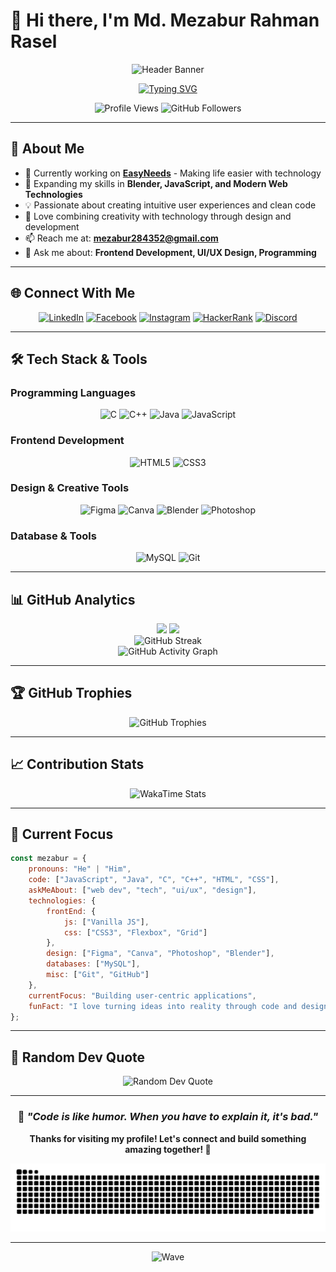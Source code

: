 # 👋 Hi there, I'm **Md. Mezabur Rahman Rasel**

<div align="center">
  <img src="https://repository-images.githubusercontent.com/588181932/e36ec678-7984-4cdd-8e4c-a3932772ff8e" alt="Header Banner" width="800"/>
</div>

<div align="center">
  
  [![Typing SVG](https://readme-typing-svg.herokuapp.com?font=Fira+Code&pause=1000&color=2196F3&center=true&vCenter=true&width=600&lines=Passionate+CS+Student+from+Bangladesh+🇧🇩;Full+Stack+Developer+in+Making;UI%2FUX+Design+Enthusiast;Always+Learning+New+Technologies)](https://git.io/typing-svg)
  
  <img src="https://komarev.com/ghpvc/?username=rasel24680&label=Profile%20views&color=2196F3&style=for-the-badge" alt="Profile Views" />
  <img src="https://img.shields.io/github/followers/rasel24680?label=Followers&style=for-the-badge&color=2196F3" alt="GitHub Followers" />
  
</div>

---

## 🚀 About Me

- 🔭 Currently working on **[EasyNeeds](https://github.com/RefatHex/EasyNeedsAOOP)** - Making life easier with technology
- 🌱 Expanding my skills in **Blender, JavaScript, and Modern Web Technologies**
- 💡 Passionate about creating intuitive user experiences and clean code
- 🎨 Love combining creativity with technology through design and development
- 📫 Reach me at: **mezabur284352@gmail.com**
- 💬 Ask me about: **Frontend Development, UI/UX Design, Programming**

---

## 🌐 Connect With Me

<div align="center">
  
  [![LinkedIn](https://img.shields.io/badge/LinkedIn-0077B5?style=for-the-badge&logo=linkedin&logoColor=white)](https://linkedin.com/in/mezabur-rahman-rasel)
  [![Facebook](https://img.shields.io/badge/Facebook-1877F2?style=for-the-badge&logo=facebook&logoColor=white)](https://fb.com/mezabur1000)
  [![Instagram](https://img.shields.io/badge/Instagram-E4405F?style=for-the-badge&logo=instagram&logoColor=white)](https://instagram.com/mrr_rasssel75)
  [![HackerRank](https://img.shields.io/badge/-Hackerrank-2EC866?style=for-the-badge&logo=HackerRank&logoColor=white)](https://www.hackerrank.com/mrasel223247)
  [![Discord](https://img.shields.io/badge/Discord-7289DA?style=for-the-badge&logo=discord&logoColor=white)](https://discord.gg/744545769503195216)

</div>

---

## 🛠️ Tech Stack & Tools

### Programming Languages
<p align="center">
  <img src="https://img.shields.io/badge/C-00599C?style=for-the-badge&logo=c&logoColor=white" alt="C"/>
  <img src="https://img.shields.io/badge/C++-00599C?style=for-the-badge&logo=c%2B%2B&logoColor=white" alt="C++"/>
  <img src="https://img.shields.io/badge/Java-ED8B00?style=for-the-badge&logo=java&logoColor=white" alt="Java"/>
  <img src="https://img.shields.io/badge/JavaScript-F7DF1E?style=for-the-badge&logo=javascript&logoColor=black" alt="JavaScript"/>
</p>

### Frontend Development
<p align="center">
  <img src="https://img.shields.io/badge/HTML5-E34F26?style=for-the-badge&logo=html5&logoColor=white" alt="HTML5"/>
  <img src="https://img.shields.io/badge/CSS3-1572B6?style=for-the-badge&logo=css3&logoColor=white" alt="CSS3"/>
</p>

### Design & Creative Tools
<p align="center">
  <img src="https://img.shields.io/badge/Figma-F24E1E?style=for-the-badge&logo=figma&logoColor=white" alt="Figma"/>
  <img src="https://img.shields.io/badge/Canva-00C4CC?style=for-the-badge&logo=canva&logoColor=white" alt="Canva"/>
  <img src="https://img.shields.io/badge/Blender-F5792A?style=for-the-badge&logo=blender&logoColor=white" alt="Blender"/>
  <img src="https://img.shields.io/badge/Adobe%20Photoshop-31A8FF?style=for-the-badge&logo=Adobe%20Photoshop&logoColor=black" alt="Photoshop"/>
</p>

### Database & Tools
<p align="center">
  <img src="https://img.shields.io/badge/MySQL-00000F?style=for-the-badge&logo=mysql&logoColor=white" alt="MySQL"/>
  <img src="https://img.shields.io/badge/Git-F05032?style=for-the-badge&logo=git&logoColor=white" alt="Git"/>
</p>

---

## 📊 GitHub Analytics

<div align="center">
  
  <img height="180em" src="https://github-readme-stats.vercel.app/api?username=rasel24680&show_icons=true&theme=tokyonight&include_all_commits=true&count_private=true&hide_border=true"/>
  <img height="180em" src="https://github-readme-stats.vercel.app/api/top-langs/?username=rasel24680&layout=compact&langs_count=8&theme=tokyonight&hide_border=true"/>

</div>

<div align="center">
  
  <img src="https://github-readme-streak-stats.herokuapp.com/?user=rasel24680&theme=tokyonight&hide_border=true" alt="GitHub Streak"/>

</div>

<div align="center">
  
  <img src="https://github-readme-activity-graph.vercel.app/graph?username=rasel24680&theme=tokyo-night&hide_border=true&area=true" alt="GitHub Activity Graph"/>

</div>

---

## 🏆 GitHub Trophies

<div align="center">
  
  <img src="https://github-profile-trophy.vercel.app/?username=rasel24680&theme=tokyonight&no-frame=true&column=7" alt="GitHub Trophies"/>

</div>

---

## 📈 Contribution Stats

<div align="center">
  
  <img src="https://github-readme-stats.vercel.app/api/wakatime?username=rasel24680&theme=tokyonight&hide_border=true&layout=compact" alt="WakaTime Stats"/>

</div>

---

## 🎯 Current Focus

```javascript
const mezabur = {
    pronouns: "He" | "Him",
    code: ["JavaScript", "Java", "C", "C++", "HTML", "CSS"],
    askMeAbout: ["web dev", "tech", "ui/ux", "design"],
    technologies: {
        frontEnd: {
            js: ["Vanilla JS"],
            css: ["CSS3", "Flexbox", "Grid"]
        },
        design: ["Figma", "Canva", "Photoshop", "Blender"],
        databases: ["MySQL"],
        misc: ["Git", "GitHub"]
    },
    currentFocus: "Building user-centric applications",
    funFact: "I love turning ideas into reality through code and design!"
};
```

---

## 🎨 Random Dev Quote

<div align="center">
  
  <img src="https://quotes-github-readme.vercel.app/api?type=horizontal&theme=tokyonight" alt="Random Dev Quote"/>

</div>

---

<div align="center">
  
  ### 💫 *"Code is like humor. When you have to explain it, it's bad."* 
  
  **Thanks for visiting my profile! Let's connect and build something amazing together! 🚀**
  
  <img src="https://raw.githubusercontent.com/Platane/snk/output/github-contribution-grid-snake.svg" alt="Snake Animation" />

</div>

---

<div align="center">
  
  ![Wave](https://raw.githubusercontent.com/mayhemantt/mayhemantt/Update/svg/Bottom.svg)

</div>

